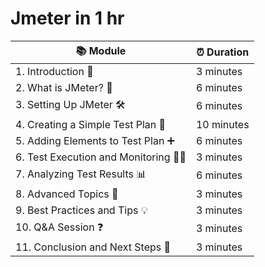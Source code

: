 # Jmeter in 1 hr

| 📚 Module                             | ⏰ Duration   |
|---------------------------------------|--------------|
| 1. Introduction 👋                    | 3 minutes    |
| 2. What is JMeter? 🤔                 | 6 minutes    |
| 3. Setting Up JMeter 🛠️              | 6 minutes    |
| 4. Creating a Simple Test Plan 📝     | 10 minutes   |
| 5. Adding Elements to Test Plan ➕    | 6 minutes    |
| 6. Test Execution and Monitoring 🏃‍♂️ | 3 minutes    |
| 7. Analyzing Test Results 📊         | 6 minutes    |
| 8. Advanced Topics 🚀                | 3 minutes    |
| 9. Best Practices and Tips 💡         | 3 minutes    |
| 10. Q&A Session ❓                   | 3 minutes    |
| 11. Conclusion and Next Steps 🚪      | 3 minutes    |
